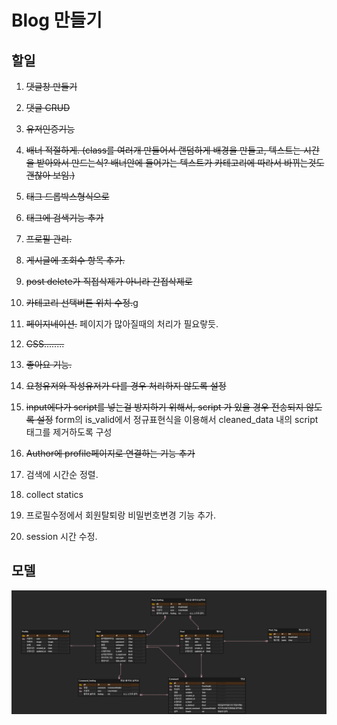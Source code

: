 # Blog 만들기

## 할일

1. ~~댓글창 만들기~~
2. ~~댓글 CRUD~~
3. ~~유저인증기능~~
4. ~~배너 적절하게. (class를 여러개 만들어서 랜덤하게 배경을 만들고, 텍스트는 시간을 받아와서 만드는식? 배너안에 들어가는 텍스트가 카테고리에 따라서 바뀌는것도 괜찮아 보임.)~~
5. ~~태그 드롭박스형식으로~~
6. ~~태그에 검색기능 추가~~
7. ~~프로필 관리.~~
8. ~~게시글에 조회수 항목 추가.~~

10. ~~post delete가 직접삭제가 아니라 간접삭제로~~
11. ~~카테고리 선택버튼 위치 수정.~~g
12. ~~페이지네이션.~~ 페이지가 많아질때의 처리가 필요랗듯.
13. ~~CSS........~~
14. ~~좋아요 기능.~~
15. ~~요청유저와 작성유저가 다를 경우 처리하지 않도록 설정~~
16. ~~input에다가 script를 넣는걸 방지하기 위해서, script 가 있을 경우 전송되지 않도록 설정~~ form의 is_valid에서 정규표현식을 이용해서 cleaned_data 내의 script 태그를 제거하도록 구성
17. ~~Author에 profile페이지로 연결하는 기능 추가~~

9. 검색에 시간순 정렬.
18. collect statics
19. 프로필수정에서 회원탈퇴랑 비밀번호변경 기능 추가.
20. session 시간 수정.

## 모델
<img src="./readme/model.png">

